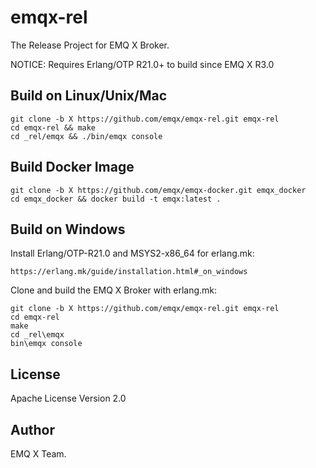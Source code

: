 emqx-rel
========

The Release Project for EMQ X Broker.

NOTICE: Requires Erlang/OTP R21.0+ to build since EMQ X R3.0

Build on Linux/Unix/Mac
-----------------------

```
git clone -b X https://github.com/emqx/emqx-rel.git emqx-rel
cd emqx-rel && make
cd _rel/emqx && ./bin/emqx console
```

Build Docker Image
------------------

```
git clone -b X https://github.com/emqx/emqx-docker.git emqx_docker
cd emqx_docker && docker build -t emqx:latest .
```

Build on Windows
----------------

Install Erlang/OTP-R21.0 and MSYS2-x86_64 for erlang.mk:

```
https://erlang.mk/guide/installation.html#_on_windows
```

Clone and build the EMQ X Broker with erlang.mk:

```
git clone -b X https://github.com/emqx/emqx-rel.git emqx-rel
cd emqx-rel
make
cd _rel\emqx
bin\emqx console
```

License
-------

Apache License Version 2.0

Author
------

EMQ X Team.
